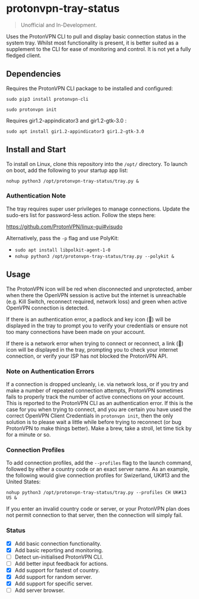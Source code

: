 # protonvpn-tray-status

> Unofficial and In-Development.

Uses the ProtonVPN CLI to pull and display basic connection status in the system tray. Whilst most functionality is present, it is better suited as a supplement to the CLI for ease of monitoring and control. It is not yet a fully fledged client.

## Dependencies

Requires the ProtonVPN CLI package to be installed and configured:

`sudo pip3 install protonvpn-cli`

`sudo protonvpn init`

Requires gir1.2-appindicator3 and gir1.2-gtk-3.0 :

`sudo apt install gir1.2-appindicator3 gir1.2-gtk-3.0`

## Install and Start

To install on Linux, clone this repository into the `/opt/` directory. To launch on boot, add the following to your startup app list:

`nohup python3 /opt/protonvpn-tray-status/tray.py &`

### Authentication Note

The tray requires super user privileges to manage connections. Update the sudo-ers list for password-less action. Follow the steps here:

https://github.com/ProtonVPN/linux-gui#visudo

Alternatively, pass the `-p` flag and use PolyKit:

- `sudo apt install libpolkit-agent-1-0`
- `nohup python3 /opt/protonvpn-tray-status/tray.py --polykit &`

## Usage

The ProtonVPN icon will be red when disconnected and unprotected, amber when there the OpenVPN session is active but the internet is unreachable (e.g. Kill Switch, reconnect required, network loss) and green when active OpenVPN connection is detected.

If there is an authentication error, a padlock and key icon (🔐) will be displayed in the tray to prompt you to verify your credentials or ensure not too many connections have been made on your account.

If there is a network error when trying to connect or reconnect, a link (🔗) icon will be displayed in the tray, prompting you to check your internet connection, or verify your ISP has not blocked the ProtonVPN API.

### Note on Authentication Errors

If a connection is dropped uncleanly, i.e. via network loss, or if you try and make a number of repeated connection attempts, ProtonVPN sometimes fails to properly track the number of active connections on your account. This is reported to the ProtonVPN CLI as an authentication error. If this is the case for you when trying to connect, and you are certain you have used the correct OpenVPN Client Credentials in `protonvpn init`, then the only solution is to please wait a little while before trying to reconnect (or bug ProtonVPN to make things better). Make a brew, take a stroll, let time tick by for a minute or so.

### Connection Profiles

To add connection profiles, add the `--profiles` flag to the launch command, followed by either a country code or an exact server name. As an example, the following would give connection profiles for Swizerland, UK#13 and the United States:

`nohup python3 /opt/protonvpn-tray-status/tray.py --profiles CH UK#13 US &`

If you enter an invalid country code or server, or your ProtonVPN plan does not permit connection to that server, then the connection will simply fail.

### Status

- [x] Add basic connection functionality.
- [x] Add basic reporting and monitoring.
- [ ] Detect un-initialised ProtonVPN CLI.
- [ ] Add better input feedback for actions.
- [x] Add support for fastest of country.
- [x] Add support for random server.
- [x] Add support for specific server.
- [ ] Add server browser.

